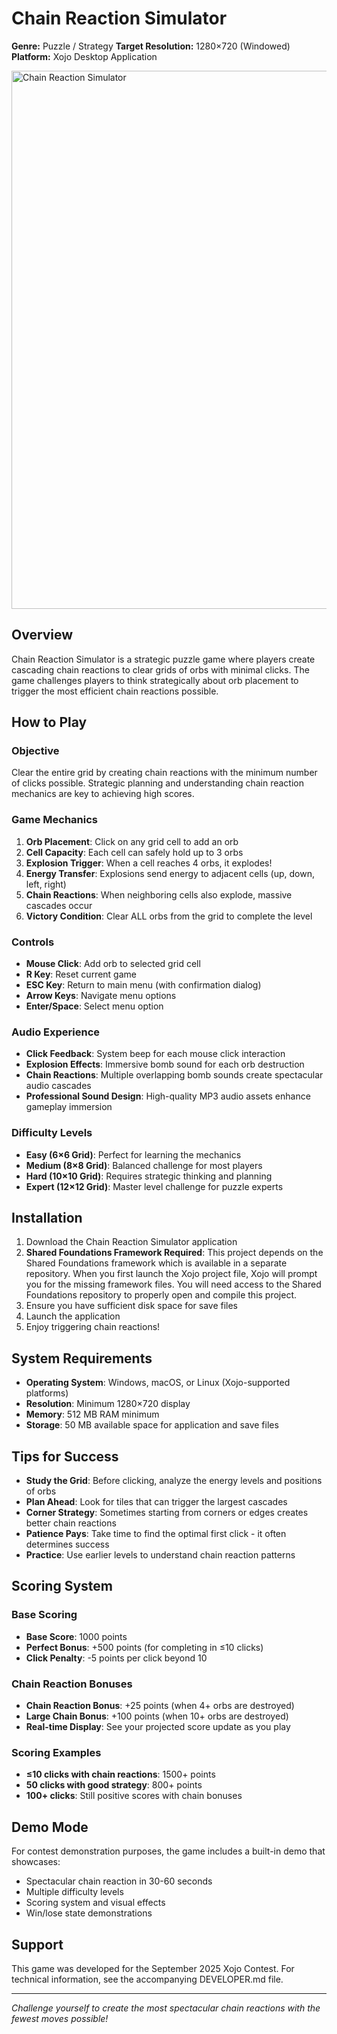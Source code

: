 # Chain Reaction Simulator

**Genre:** Puzzle / Strategy
**Target Resolution:** 1280×720 (Windowed)
**Platform:** Xojo Desktop Application

<img width="1392" height="861" alt="Chain Reaction Simulator" src="https://github.com/user-attachments/assets/6beddfda-15b1-4884-9309-edcaf7a77644" />

## Overview

Chain Reaction Simulator is a strategic puzzle game where players create cascading chain reactions to clear grids of orbs with minimal clicks. The game challenges players to think strategically about orb placement to trigger the most efficient chain reactions possible.

## How to Play

### Objective
Clear the entire grid by creating chain reactions with the minimum number of clicks possible. Strategic planning and understanding chain reaction mechanics are key to achieving high scores.

### Game Mechanics
1. **Orb Placement**: Click on any grid cell to add an orb
2. **Cell Capacity**: Each cell can safely hold up to 3 orbs
3. **Explosion Trigger**: When a cell reaches 4 orbs, it explodes!
4. **Energy Transfer**: Explosions send energy to adjacent cells (up, down, left, right)
5. **Chain Reactions**: When neighboring cells also explode, massive cascades occur
6. **Victory Condition**: Clear ALL orbs from the grid to complete the level

### Controls
- **Mouse Click**: Add orb to selected grid cell
- **R Key**: Reset current game
- **ESC Key**: Return to main menu (with confirmation dialog)
- **Arrow Keys**: Navigate menu options
- **Enter/Space**: Select menu option

### Audio Experience
- **Click Feedback**: System beep for each mouse click interaction
- **Explosion Effects**: Immersive bomb sound for each orb destruction
- **Chain Reactions**: Multiple overlapping bomb sounds create spectacular audio cascades
- **Professional Sound Design**: High-quality MP3 audio assets enhance gameplay immersion

### Difficulty Levels
- **Easy (6×6 Grid)**: Perfect for learning the mechanics
- **Medium (8×8 Grid)**: Balanced challenge for most players
- **Hard (10×10 Grid)**: Requires strategic thinking and planning
- **Expert (12×12 Grid)**: Master level challenge for puzzle experts

## Installation

1. Download the Chain Reaction Simulator application
2. **Shared Foundations Framework Required**: This project depends on the Shared Foundations framework which is available in a separate repository. When you first launch the Xojo project file, Xojo will prompt you for the missing framework files. You will need access to the Shared Foundations repository to properly open and compile this project.
3. Ensure you have sufficient disk space for save files
4. Launch the application
5. Enjoy triggering chain reactions!

## System Requirements

- **Operating System**: Windows, macOS, or Linux (Xojo-supported platforms)
- **Resolution**: Minimum 1280×720 display
- **Memory**: 512 MB RAM minimum
- **Storage**: 50 MB available space for application and save files

## Tips for Success

- **Study the Grid**: Before clicking, analyze the energy levels and positions of orbs
- **Plan Ahead**: Look for tiles that can trigger the largest cascades
- **Corner Strategy**: Sometimes starting from corners or edges creates better chain reactions
- **Patience Pays**: Take time to find the optimal first click - it often determines success
- **Practice**: Use earlier levels to understand chain reaction patterns

## Scoring System

### Base Scoring
- **Base Score**: 1000 points
- **Perfect Bonus**: +500 points (for completing in ≤10 clicks)
- **Click Penalty**: -5 points per click beyond 10

### Chain Reaction Bonuses
- **Chain Reaction Bonus**: +25 points (when 4+ orbs are destroyed)
- **Large Chain Bonus**: +100 points (when 10+ orbs are destroyed)
- **Real-time Display**: See your projected score update as you play

### Scoring Examples
- **≤10 clicks with chain reactions**: 1500+ points
- **50 clicks with good strategy**: 800+ points
- **100+ clicks**: Still positive scores with chain bonuses

## Demo Mode

For contest demonstration purposes, the game includes a built-in demo that showcases:
- Spectacular chain reaction in 30-60 seconds
- Multiple difficulty levels
- Scoring system and visual effects
- Win/lose state demonstrations

## Support

This game was developed for the September 2025 Xojo Contest. For technical information, see the accompanying DEVELOPER.md file.

---

*Challenge yourself to create the most spectacular chain reactions with the fewest moves possible!*
